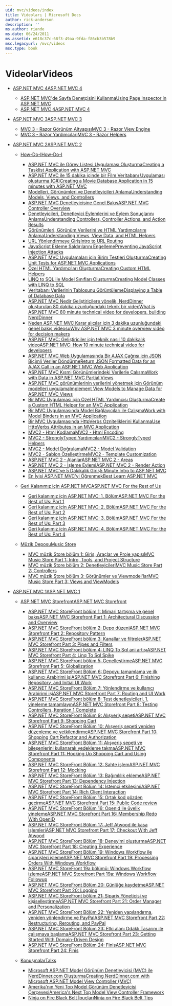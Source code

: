 ```yaml
---
uid: mvc/videos/index
title: Videoları | Microsoft Docs
author: rick-anderson
description: ''
ms.author: riande
ms.date: 06/24/2011
ms.assetid: e618c37c-68f3-49aa-9fda-f86cb3b578b9
msc.legacyurl: /mvc/videos
msc.type: book
---
```

<a name="videos"></a><span data-ttu-id="bdaf8-102">Videolar</span><span class="sxs-lookup"><span data-stu-id="bdaf8-102">Videos</span></span>
====================
- [<span data-ttu-id="bdaf8-103">ASP.NET MVC 4</span><span class="sxs-lookup"><span data-stu-id="bdaf8-103">ASP.NET MVC 4</span></span>](mvc-4/index.md)

    - [<span data-ttu-id="bdaf8-104">ASP.NET MVC'de Sayfa Denetçisini Kullanma</span><span class="sxs-lookup"><span data-stu-id="bdaf8-104">Using Page Inspector in ASP.NET MVC</span></span>](mvc-4/using-page-inspector-in-aspnet-mvc.md)
    - [<span data-ttu-id="bdaf8-105">ASP.NET MVC 4</span><span class="sxs-lookup"><span data-stu-id="bdaf8-105">ASP.NET MVC 4</span></span>](mvc-4/aspnet-mvc-4.md)
- [<span data-ttu-id="bdaf8-106">ASP.NET MVC 3</span><span class="sxs-lookup"><span data-stu-id="bdaf8-106">ASP.NET MVC 3</span></span>](mvc-3/index.md)

    - [<span data-ttu-id="bdaf8-107">MVC 3 - Razor Görünüm Altyapısı</span><span class="sxs-lookup"><span data-stu-id="bdaf8-107">MVC 3 - Razor View Engine</span></span>](mvc-3/mvc-3-razor-view-engine.md)
    - [<span data-ttu-id="bdaf8-108">MVC 3 - Razor Yardımcıları</span><span class="sxs-lookup"><span data-stu-id="bdaf8-108">MVC 3 - Razor Helpers</span></span>](mvc-3/mvc-3-razor-helpers.md)
- [<span data-ttu-id="bdaf8-109">ASP.NET MVC 2</span><span class="sxs-lookup"><span data-stu-id="bdaf8-109">ASP.NET MVC 2</span></span>](mvc-2/index.md)

    - [<span data-ttu-id="bdaf8-110">How-Do-I</span><span class="sxs-lookup"><span data-stu-id="bdaf8-110">How-Do-I</span></span>](mvc-2/how-do-i/index.md)

        - [<span data-ttu-id="bdaf8-111">ASP.NET MVC ile Görev Listesi Uygulaması Oluşturma</span><span class="sxs-lookup"><span data-stu-id="bdaf8-111">Creating a Tasklist Application with ASP.NET MVC</span></span>](mvc-2/how-do-i/creating-a-tasklist-application-with-aspnet-mvc.md)
        - [<span data-ttu-id="bdaf8-112">ASP.NET MVC ile 15 dakika içinde bir Film Veritabanı Uygulaması oluşturma (C#)</span><span class="sxs-lookup"><span data-stu-id="bdaf8-112">Creating a Movie Database Application in 15 minutes with ASP.NET MVC</span></span>](mvc-2/how-do-i/creating-a-movie-database-application-in-15-minutes-with-aspnet-mvc.md)
        - [<span data-ttu-id="bdaf8-113">Modelleri, Görünümleri ve Denetleyicileri Anlama</span><span class="sxs-lookup"><span data-stu-id="bdaf8-113">Understanding Models, Views, and Controllers</span></span>](mvc-2/how-do-i/understanding-models-views-and-controllers.md)
        - [<span data-ttu-id="bdaf8-114">ASP.NET MVC Denetleyicisine Genel Bakış</span><span class="sxs-lookup"><span data-stu-id="bdaf8-114">ASP.NET MVC Controller Overview</span></span>](mvc-2/how-do-i/aspnet-mvc-controller-overview.md)
        - [<span data-ttu-id="bdaf8-115">Denetleyicileri, Denetleyici Eylemlerini ve Eylem Sonuçlarını Anlama</span><span class="sxs-lookup"><span data-stu-id="bdaf8-115">Understanding Controllers, Controller Actions, and Action Results</span></span>](mvc-2/how-do-i/understanding-controllers-controller-actions-and-action-results.md)
        - [<span data-ttu-id="bdaf8-116">Görünümleri, Görünüm Verilerini ve HTML Yardımcılarını Anlama</span><span class="sxs-lookup"><span data-stu-id="bdaf8-116">Understanding Views, View Data, and HTML Helpers</span></span>](mvc-2/how-do-i/understanding-views-view-data-and-html-helpers.md)
        - [<span data-ttu-id="bdaf8-117">URL Yönlendirmeye Giriş</span><span class="sxs-lookup"><span data-stu-id="bdaf8-117">Intro to URL Routing</span></span>](mvc-2/how-do-i/an-introduction-to-url-routing.md)
        - [<span data-ttu-id="bdaf8-118">JavaScript Ekleme Saldırılarını Engelleme</span><span class="sxs-lookup"><span data-stu-id="bdaf8-118">Preventing JavaScript Injection Attacks</span></span>](mvc-2/how-do-i/preventing-javascript-injection-attacks.md)
        - [<span data-ttu-id="bdaf8-119">ASP.NET MVC Uygulamaları için Birim Testleri Oluşturma</span><span class="sxs-lookup"><span data-stu-id="bdaf8-119">Creating Unit Tests for ASP.NET MVC Applications</span></span>](mvc-2/how-do-i/creating-unit-tests-for-aspnet-mvc-applications.md)
        - [<span data-ttu-id="bdaf8-120">Özel HTML Yardımcıları Oluşturma</span><span class="sxs-lookup"><span data-stu-id="bdaf8-120">Creating Custom HTML Helpers</span></span>](mvc-2/how-do-i/creating-custom-html-helpers.md)
        - [<span data-ttu-id="bdaf8-121">LINQ to SQL ile Model Sınıfları Oluşturma</span><span class="sxs-lookup"><span data-stu-id="bdaf8-121">Creating Model Classes with LINQ to SQL</span></span>](mvc-2/how-do-i/creating-model-classes-with-linq-to-sql.md)
        - [<span data-ttu-id="bdaf8-122">Veritabanı Verilerinin Tablosunu Görüntüleme</span><span class="sxs-lookup"><span data-stu-id="bdaf8-122">Displaying a Table of Database Data</span></span>](mvc-2/how-do-i/displaying-a-table-of-database-data.md)
        - [<span data-ttu-id="bdaf8-123">ASP.NET MVC Nedir Geliştiricilere yönelik, NerdDinner oluşturulan 80 dakika uzunluğundaki teknik bir video</span><span class="sxs-lookup"><span data-stu-id="bdaf8-123">What is ASP.NET MVC 80 minute technical video for developers, building NerdDinner</span></span>](mvc-2/how-do-i/what-is-aspnet-mvc-80-minute-technical-video-for-developers-building-nerddinner.md)
        - [<span data-ttu-id="bdaf8-124">Neden ASP.NET MVC Karar alıcılar için 3 dakika uzunluğundaki genel bakış videosu</span><span class="sxs-lookup"><span data-stu-id="bdaf8-124">Why ASP.NET MVC 3 minute overview video for decision makers</span></span>](mvc-2/how-do-i/why-aspnet-mvc-3-minute-overview-video-for-decision-makers.md)
        - [<span data-ttu-id="bdaf8-125">ASP.NET MVC: Geliştiriciler için teknik nasıl 10 dakikalık video</span><span class="sxs-lookup"><span data-stu-id="bdaf8-125">ASP.NET MVC: How 10 minute technical video for developers</span></span>](mvc-2/how-do-i/aspnet-mvc-how-10-minute-technical-video-for-developers.md)
        - [<span data-ttu-id="bdaf8-126">ASP.NET MVC Web Uygulamasında Bir AJAX Çağrısı için JSON Biçimli Veriler Döndürme</span><span class="sxs-lookup"><span data-stu-id="bdaf8-126">Return JSON Formatted Data for an AJAX Call in an ASP.NET MVC Web Application</span></span>](mvc-2/how-do-i/how-do-i-return-json-formatted-data-for-an-ajax-call-in-an-aspnet-mvc-web-application.md)
        - [<span data-ttu-id="bdaf8-127">ASP.NET MVC Kısmi Görünümlerindeki Verilerle Çalışma</span><span class="sxs-lookup"><span data-stu-id="bdaf8-127">Work with Data in ASP.NET MVC Partial Views</span></span>](mvc-2/how-do-i/how-do-i-work-with-data-in-aspnet-mvc-partial-views.md)
        - [<span data-ttu-id="bdaf8-128">ASP.NET MVC görünümlerinin verilerini yönetmek için Görünüm modelleri uygulama</span><span class="sxs-lookup"><span data-stu-id="bdaf8-128">Implement View Models to Manage Data for ASP.NET MVC Views</span></span>](mvc-2/how-do-i/how-do-i-implement-view-models-to-manage-data-for-aspnet-mvc-views.md)
        - [<span data-ttu-id="bdaf8-129">Bir MVC Uygulaması için Özel HTML Yardımcısı Oluşturma</span><span class="sxs-lookup"><span data-stu-id="bdaf8-129">Create a Custom HTML Helper for an MVC Application</span></span>](mvc-2/how-do-i/how-do-i-create-a-custom-html-helper-for-an-mvc-application.md)
        - [<span data-ttu-id="bdaf8-130">Bir MVC Uygulamasında Model Bağlayıcıları ile Çalışma</span><span class="sxs-lookup"><span data-stu-id="bdaf8-130">Work with Model Binders in an MVC Application</span></span>](mvc-2/how-do-i/how-do-i-work-with-model-binders-in-an-mvc-application.md)
        - [<span data-ttu-id="bdaf8-131">Bir MVC Uygulamasında HttpVerbs Özniteliklerini Kullanma</span><span class="sxs-lookup"><span data-stu-id="bdaf8-131">Use HttpVerbs Attributes in an MVC Application</span></span>](mvc-2/how-do-i/how-do-i-use-httpverbs-attributes-in-an-mvc-application.md)
        - [<span data-ttu-id="bdaf8-132">MVC2 - Html Kodlama</span><span class="sxs-lookup"><span data-stu-id="bdaf8-132">MVC2 - Html Encoding</span></span>](mvc-2/how-do-i/mvc2-html-encoding.md)
        - [<span data-ttu-id="bdaf8-133">MVC2 - StronglyTyped Yardımcıları</span><span class="sxs-lookup"><span data-stu-id="bdaf8-133">MVC2 - StronglyTyped Helpers</span></span>](mvc-2/how-do-i/mvc2-stronglytyped-helpers.md)
        - [<span data-ttu-id="bdaf8-134">MVC2 - Model Doğrulama</span><span class="sxs-lookup"><span data-stu-id="bdaf8-134">MVC2 - Model Validation</span></span>](mvc-2/how-do-i/mvc2-model-validation.md)
        - [<span data-ttu-id="bdaf8-135">MVC2 - Şablon Özelleştirme</span><span class="sxs-lookup"><span data-stu-id="bdaf8-135">MVC2 - Template Customization</span></span>](mvc-2/how-do-i/mvc2-template-customization.md)
        - [<span data-ttu-id="bdaf8-136">ASP.NET MVC 2 - Alanlar</span><span class="sxs-lookup"><span data-stu-id="bdaf8-136">ASP.NET MVC 2 - Areas</span></span>](mvc-2/how-do-i/aspnet-mvc-2-areas.md)
        - [<span data-ttu-id="bdaf8-137">ASP.NET MVC 2 - İşleme Eylemi</span><span class="sxs-lookup"><span data-stu-id="bdaf8-137">ASP.NET MVC 2 - Render Action</span></span>](mvc-2/how-do-i/aspnet-mvc-2-render-action.md)
        - [<span data-ttu-id="bdaf8-138">ASP.NET MVC’ye 5 Dakikalık Giriş</span><span class="sxs-lookup"><span data-stu-id="bdaf8-138">5 Minute Intro to ASP.NET MVC</span></span>](mvc-2/how-do-i/5-minute-introduction-to-aspnet-mvc.md)
        - [<span data-ttu-id="bdaf8-139">En İyisi ASP.NET MVC’yi Öğrenmek</span><span class="sxs-lookup"><span data-stu-id="bdaf8-139">Best Learn ASP.NET MVC</span></span>](mvc-2/how-do-i/how-to-best-learn-asp-net-mvc.md)
    - [<span data-ttu-id="bdaf8-140">Geri Kalanımız için ASP.NET MVC</span><span class="sxs-lookup"><span data-stu-id="bdaf8-140">ASP.NET MVC For the Rest of Us</span></span>](mvc-2/aspnet-mvc-for-the-rest-of-us/index.md)

        - [<span data-ttu-id="bdaf8-141">Geri kalanımız için ASP.NET MVC: 1. Bölüm</span><span class="sxs-lookup"><span data-stu-id="bdaf8-141">ASP.NET MVC For the Rest of Us: Part 1</span></span>](mvc-2/aspnet-mvc-for-the-rest-of-us/aspnet-mvc-for-the-rest-of-us-part-1.md)
        - [<span data-ttu-id="bdaf8-142">Geri kalanımız için ASP.NET MVC: 2. Bölüm</span><span class="sxs-lookup"><span data-stu-id="bdaf8-142">ASP.NET MVC For the Rest of Us: Part 2</span></span>](mvc-2/aspnet-mvc-for-the-rest-of-us/aspnet-mvc-for-the-rest-of-us-part-2.md)
        - [<span data-ttu-id="bdaf8-143">Geri kalanımız için ASP.NET MVC: 3. Bölüm</span><span class="sxs-lookup"><span data-stu-id="bdaf8-143">ASP.NET MVC For the Rest of Us: Part 3</span></span>](mvc-2/aspnet-mvc-for-the-rest-of-us/aspnet-mvc-for-the-rest-of-us-part-3.md)
        - [<span data-ttu-id="bdaf8-144">Geri kalanımız için ASP.NET MVC: 4. Bölüm</span><span class="sxs-lookup"><span data-stu-id="bdaf8-144">ASP.NET MVC For the Rest of Us: Part 4</span></span>](mvc-2/aspnet-mvc-for-the-rest-of-us/aspnet-mvc-for-the-rest-of-us-part-4.md)
    - [<span data-ttu-id="bdaf8-145">Müzik Deposu</span><span class="sxs-lookup"><span data-stu-id="bdaf8-145">Music Store</span></span>](mvc-2/music-store/index.md)

        - [<span data-ttu-id="bdaf8-146">MVC müzik Store bölüm 1: Giriş, Araçlar ve Proje yapısı</span><span class="sxs-lookup"><span data-stu-id="bdaf8-146">MVC Music Store Part 1: Intro, Tools, and Project Structure</span></span>](mvc-2/music-store/mvc-music-store-part-1-intro-tools-and-project-structure.md)
        - [<span data-ttu-id="bdaf8-147">MVC müzik Store bölüm 2: Denetleyicileri</span><span class="sxs-lookup"><span data-stu-id="bdaf8-147">MVC Music Store Part 2: Controllers</span></span>](mvc-2/music-store/mvc-music-store-part-2-controllers.md)
        - [<span data-ttu-id="bdaf8-148">MVC müzik Store bölüm 3: Görünümler ve Viewmodel'lar</span><span class="sxs-lookup"><span data-stu-id="bdaf8-148">MVC Music Store Part 3: Views and ViewModels</span></span>](mvc-2/music-store/mvc-music-store-part-3-views-and-viewmodels.md)
- [<span data-ttu-id="bdaf8-149">ASP.NET MVC 1</span><span class="sxs-lookup"><span data-stu-id="bdaf8-149">ASP.NET MVC 1</span></span>](mvc-1/index.md)

    - [<span data-ttu-id="bdaf8-150">ASP.NET MVC Storefront</span><span class="sxs-lookup"><span data-stu-id="bdaf8-150">ASP.NET MVC Storefront</span></span>](mvc-1/aspnet-mvc-storefront/index.md)

        - [<span data-ttu-id="bdaf8-151">ASP.NET MVC StoreFront bölüm 1: Mimari tartışma ve genel bakış</span><span class="sxs-lookup"><span data-stu-id="bdaf8-151">ASP.NET MVC Storefront Part 1: Architectural Discussion and Overview</span></span>](mvc-1/aspnet-mvc-storefront/aspnet-mvc-storefront-part-1-architectural-discussion-and-overview.md)
        - [<span data-ttu-id="bdaf8-152">ASP.NET MVC StoreFront bölüm 2: Depo düzeni</span><span class="sxs-lookup"><span data-stu-id="bdaf8-152">ASP.NET MVC Storefront Part 2: Repository Pattern</span></span>](mvc-1/aspnet-mvc-storefront/aspnet-mvc-storefront-part-2-the-repository-pattern.md)
        - [<span data-ttu-id="bdaf8-153">ASP.NET MVC StoreFront bölüm 3: Kanallar ve filtreler</span><span class="sxs-lookup"><span data-stu-id="bdaf8-153">ASP.NET MVC Storefront Part 3: Pipes and Filters</span></span>](mvc-1/aspnet-mvc-storefront/aspnet-mvc-storefront-part-3-pipes-and-filters.md)
        - [<span data-ttu-id="bdaf8-154">ASP.NET MVC StoreFront bölüm 4: LINQ To Sql ani artışı</span><span class="sxs-lookup"><span data-stu-id="bdaf8-154">ASP.NET MVC Storefront Part 4: Linq To Sql Spike</span></span>](mvc-1/aspnet-mvc-storefront/aspnet-mvc-storefront-part-4-linq-to-sql-spike.md)
        - [<span data-ttu-id="bdaf8-155">ASP.NET MVC StoreFront bölüm 5: Genelleştirme</span><span class="sxs-lookup"><span data-stu-id="bdaf8-155">ASP.NET MVC Storefront Part 5: Globalization</span></span>](mvc-1/aspnet-mvc-storefront/aspnet-mvc-storefront-part-5-globalization.md)
        - [<span data-ttu-id="bdaf8-156">ASP.NET MVC StoreFront Bölüm 6: Depoyu tamamlama ve ilk kullanıcı Arabirimi işi</span><span class="sxs-lookup"><span data-stu-id="bdaf8-156">ASP.NET MVC Storefront Part 6: Finishing Repository, and Initial UI Work</span></span>](mvc-1/aspnet-mvc-storefront/aspnet-mvc-storefront-part-6-finishing-the-repository-and-initial-ui-work.md)
        - [<span data-ttu-id="bdaf8-157">ASP.NET MVC StoreFront Bölüm 7: Yönlendirme ve kullanıcı Arabirimi işi</span><span class="sxs-lookup"><span data-stu-id="bdaf8-157">ASP.NET MVC Storefront Part 7: Routing and UI Work</span></span>](mvc-1/aspnet-mvc-storefront/aspnet-mvc-storefront-part-7-routing-and-ui-work.md)
        - [<span data-ttu-id="bdaf8-158">ASP.NET MVC StoreFront bölüm 8: Test denetleyicileri, 1. yineleme tamamlayın</span><span class="sxs-lookup"><span data-stu-id="bdaf8-158">ASP.NET MVC Storefront Part 8: Testing Controllers, Iteration 1 Complete</span></span>](mvc-1/aspnet-mvc-storefront/aspnet-mvc-storefront-part-8-testing-controllers-iteration-1-complete.md)
        - [<span data-ttu-id="bdaf8-159">ASP.NET MVC StoreFront Bölüm 9: Alışveriş sepeti</span><span class="sxs-lookup"><span data-stu-id="bdaf8-159">ASP.NET MVC Storefront Part 9: Shopping Cart</span></span>](mvc-1/aspnet-mvc-storefront/aspnet-mvc-storefront-part-9-the-shopping-cart.md)
        - [<span data-ttu-id="bdaf8-160">ASP.NET MVC StoreFront Bölüm 10: Alışveriş sepeti yeniden düzenleme ve yetkilendirme</span><span class="sxs-lookup"><span data-stu-id="bdaf8-160">ASP.NET MVC Storefront Part 10: Shopping Cart Refactor and Authorization</span></span>](mvc-1/aspnet-mvc-storefront/aspnet-mvc-storefront-part-10-shopping-cart-refactor-and-authorization.md)
        - [<span data-ttu-id="bdaf8-161">ASP.NET MVC StoreFront Bölüm 11: Alışveriş sepeti ve bileşenlerini kullanarak yedekleme takma</span><span class="sxs-lookup"><span data-stu-id="bdaf8-161">ASP.NET MVC Storefront Part 11: Hooking Up Shopping Cart and Using Components</span></span>](mvc-1/aspnet-mvc-storefront/aspnet-mvc-storefront-part-11-hooking-up-the-shopping-cart-and-using-components.md)
        - [<span data-ttu-id="bdaf8-162">ASP.NET MVC StoreFront Bölüm 12: Sahte işlem</span><span class="sxs-lookup"><span data-stu-id="bdaf8-162">ASP.NET MVC Storefront Part 12: Mocking</span></span>](mvc-1/aspnet-mvc-storefront/aspnet-mvc-storefront-part-12-mocking.md)
        - [<span data-ttu-id="bdaf8-163">ASP.NET MVC StoreFront Bölüm 13: Bağımlılık ekleme</span><span class="sxs-lookup"><span data-stu-id="bdaf8-163">ASP.NET MVC Storefront Part 13: Dependency Injection</span></span>](mvc-1/aspnet-mvc-storefront/aspnet-mvc-storefront-part-13-dependency-injection.md)
        - [<span data-ttu-id="bdaf8-164">ASP.NET MVC StoreFront Bölüm 14: İstemci etkileşimi</span><span class="sxs-lookup"><span data-stu-id="bdaf8-164">ASP.NET MVC Storefront Part 14: Rich Client Interaction</span></span>](mvc-1/aspnet-mvc-storefront/aspnet-mvc-storefront-part-14-rich-client-interaction.md)
        - [<span data-ttu-id="bdaf8-165">ASP.NET MVC StoreFront Bölüm 15: Ortak kod gözden geçirme</span><span class="sxs-lookup"><span data-stu-id="bdaf8-165">ASP.NET MVC Storefront Part 15: Public Code review</span></span>](mvc-1/aspnet-mvc-storefront/aspnet-mvc-storefront-part-15-public-code-review.md)
        - [<span data-ttu-id="bdaf8-166">ASP.NET MVC StoreFront Bölüm 16: Openıd ile üyelik yineleme</span><span class="sxs-lookup"><span data-stu-id="bdaf8-166">ASP.NET MVC Storefront Part 16: Membership Redo With OpenID</span></span>](mvc-1/aspnet-mvc-storefront/aspnet-mvc-storefront-part-16-membership-redo-with-openid.md)
        - [<span data-ttu-id="bdaf8-167">ASP.NET MVC StoreFront Bölüm 17: Jeff Atwood ile kasa işlemleri</span><span class="sxs-lookup"><span data-stu-id="bdaf8-167">ASP.NET MVC Storefront Part 17: Checkout With Jeff Atwood</span></span>](mvc-1/aspnet-mvc-storefront/aspnet-mvc-storefront-part-17-checkout-with-jeff-atwood.md)
        - [<span data-ttu-id="bdaf8-168">ASP.NET MVC StoreFront Bölüm 18: Deneyimi oluşturma</span><span class="sxs-lookup"><span data-stu-id="bdaf8-168">ASP.NET MVC Storefront Part 18: Creating Experience</span></span>](mvc-1/aspnet-mvc-storefront/aspnet-mvc-storefront-part-18-creating-an-experience.md)
        - [<span data-ttu-id="bdaf8-169">ASP.NET MVC StoreFront Bölüm 19: Windows Workflow ile siparişleri işleme</span><span class="sxs-lookup"><span data-stu-id="bdaf8-169">ASP.NET MVC Storefront Part 19: Processing Orders With Windows Workflow</span></span>](mvc-1/aspnet-mvc-storefront/aspnet-mvc-storefront-part-19-processing-orders-with-windows-workflow.md)
        - [<span data-ttu-id="bdaf8-170">ASP.NET MVC StoreFront 19a bölümü: Windows Workflow izleme</span><span class="sxs-lookup"><span data-stu-id="bdaf8-170">ASP.NET MVC Storefront Part 19a: Windows Workflow Followup</span></span>](mvc-1/aspnet-mvc-storefront/aspnet-mvc-storefront-part-19a-windows-workflow-followup.md)
        - [<span data-ttu-id="bdaf8-171">ASP.NET MVC StoreFront Bölüm 20: Günlüğe kaydetme</span><span class="sxs-lookup"><span data-stu-id="bdaf8-171">ASP.NET MVC Storefront Part 20: Logging</span></span>](mvc-1/aspnet-mvc-storefront/aspnet-mvc-storefront-part-20-logging.md)
        - [<span data-ttu-id="bdaf8-172">ASP.NET MVC StoreFront bölüm 21: Sipariş Yöneticisi ve kişiselleştirme</span><span class="sxs-lookup"><span data-stu-id="bdaf8-172">ASP.NET MVC Storefront Part 21: Order Manager and Personalization</span></span>](mvc-1/aspnet-mvc-storefront/aspnet-mvc-storefront-part-21-order-manager-and-personalization.md)
        - [<span data-ttu-id="bdaf8-173">ASP.NET MVC StoreFront Bölüm 22: Yeniden yapılandırma, yeniden yönlendirme ve PayPal</span><span class="sxs-lookup"><span data-stu-id="bdaf8-173">ASP.NET MVC Storefront Part 22: Restructuring, Rerouting, and PayPal</span></span>](mvc-1/aspnet-mvc-storefront/aspnet-mvc-storefront-part-22-restructuring-rerouting-and-paypal.md)
        - [<span data-ttu-id="bdaf8-174">ASP.NET MVC StoreFront Bölüm 23: Etki alanı Odaklı Tasarım ile çalışmaya başlama</span><span class="sxs-lookup"><span data-stu-id="bdaf8-174">ASP.NET MVC Storefront Part 23: Getting Started With Domain-Driven Design</span></span>](mvc-1/aspnet-mvc-storefront/aspnet-mvc-storefront-part-23-getting-started-with-domain-driven-design.md)
        - [<span data-ttu-id="bdaf8-175">ASP.NET MVC StoreFront Bölüm 24: Finis</span><span class="sxs-lookup"><span data-stu-id="bdaf8-175">ASP.NET MVC Storefront Part 24: Finis</span></span>](mvc-1/aspnet-mvc-storefront/aspnet-mvc-storefront-part-24-finis.md)
    - [<span data-ttu-id="bdaf8-176">Konuşmalar</span><span class="sxs-lookup"><span data-stu-id="bdaf8-176">Talks</span></span>](mvc-1/conference-presentations/index.md)

        - [<span data-ttu-id="bdaf8-177">Microsoft ASP.NET Model Görünüm Denetleyicisi (MVC) ile NerdDinner.com Oluşturma</span><span class="sxs-lookup"><span data-stu-id="bdaf8-177">Creating NerdDinner.com with Microsoft ASP.NET Model View Controller (MVC)</span></span>](mvc-1/conference-presentations/creating-nerddinnercom-with-microsoft-aspnet-model-view-controller-mvc.md)
        - [<span data-ttu-id="bdaf8-178">Amerika'nın Yeni Top Model Görünüm Denetleyicisi Çerçevesi</span><span class="sxs-lookup"><span data-stu-id="bdaf8-178">America's Next Top Model View Controller Framework</span></span>](mvc-1/conference-presentations/americas-next-top-model-view-controller-framework.md)
        - [<span data-ttu-id="bdaf8-179">Ninja on Fire Black Belt İpuçları</span><span class="sxs-lookup"><span data-stu-id="bdaf8-179">Ninja on Fire Black Belt Tips</span></span>](mvc-1/conference-presentations/ninja-on-fire-black-belt-tips.md)
